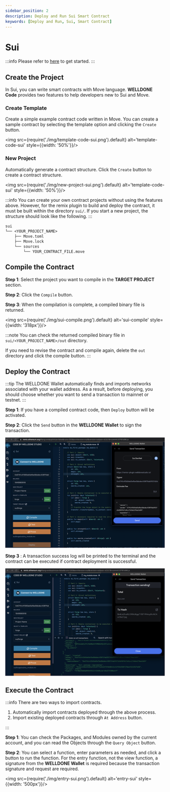 ```yaml
---
sidebar_position: 2
description: Deploy and Run Sui Smart Contract
keywords: [Deploy and Run, Sui, Smart Contract]
---
```


# Sui

:::info
Please refer to [here](https://docs.welldonestudio.io/code/getting-started) to get started.
:::

## Create the Project

In Sui, you can write smart contracts with Move language. **WELLDONE Code** provides two features to help developers new to Sui and Move.

### Create Template

Create a simple example contract code written in Move. You can create a sample contract by selecting the template option and clicking the `Create` button.

<img src={require('./img/template-code-sui.png').default} alt='template-code-sui' style={{width: '50%'}}/>


### New Project

Automatically generate a contract structure. Click the `Create` button to create a contract structure.

<img src={require('./img/new-project-sui.png').default} alt='template-code-sui' style={{width: '50%'}}/>

:::info
You can create your own contract projects without using the features above. However, for the remix plugin to build and deploy the contract, it must be built within the directory `sui/`. If you start a new project, the structure should look like the following.
:::

  ```
  sui
  └── <YOUR_PROJECT_NAME>
      ├── Move.toml
      ├── Move.lock
      └── sources
          └── YOUR_CONTRACT_FILE.move
  ```

## Compile the Contract

**Step 1**: Select the project you want to compile in the **TARGET PROJECT** section.

**Step 2**: Click the `Compile` button. 

**Step 3**: When the compilation is complete, a compiled binary file is returned.

<img src={require('./img/sui-compile.png').default} alt='sui-compile' style={{width: '318px'}}/>


:::note
You can check the returned compiled binary file in `sui/<YOUR_PROJECT_NAME>/out` directory.

If you need to revise the contract and compile again, delete the `out` directory and click the compile button.
:::

## Deploy the Contract
:::tip 
The WELLDONE Wallet automatically finds and imports networks associated with your wallet address. As a result, before deploying, you should choose whether you want to send a transaction to mainnet or testnet.
:::

**Step 1**: If you have a compiled contract code, then `Deploy` button will be activated.

**Step 2**: Click the `Send` button in the **WELLDONE Wallet** to sign the transaction.

![Deploy](img/deploy-sui.png?raw=true 'Deploy')

**Step 3**
: A transaction success log will be printed to the terminal and the contract can be executed if contract deployment is successful.

![Deploy](img/deployed-contract-sui.png?raw=true 'Deploy')

## Execute the Contract

:::info
There are two ways to import contracts.

1. Automatically import contracts deployed through the above process.
2. Import existing deployed contracts through `At Address` button.

:::

**Step 1**: You can check the Packages, and Modules owned by the current account, and you can read the Objects through the `Query Object` button.

**Step 2**: You can select a function, enter parameters as needed, and click a button to run the function. For the entry function, not the view function, a signature from the **WELLDONE Wallet** is required because the transaction signature and request are required.

<img src={require('./img/entry-sui.png').default} alt='entry-sui' style={{width: '500px'}}/>